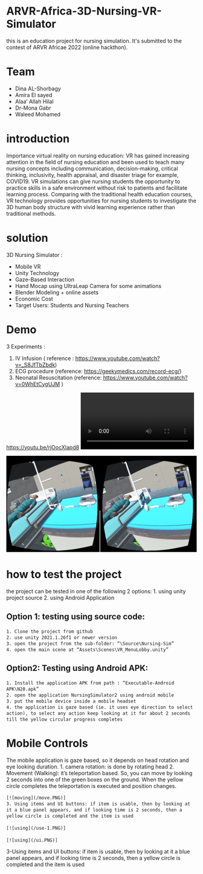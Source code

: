 # ARVR-Africa-3D-Nursing-VR-Simulator
this is an education project for nursing simulation. It's submitted to the contest of ARVR Africae 2022 (online hackthon).

# Team
- Dina AL-Shorbagy
- Amira El sayed
- Alaa’ Allah Hilal
- Dr-Mona Gabr
- Waleed Mohamed


# introduction
Importance virtual reality on nursing education: VR has gained increasing attention in the field of nursing education and been used to teach many nursing concepts including communication, decision-making, critical thinking, inclusivity, health appraisal, and disaster triage for example, COVID19. 
VR simulations can give nursing students the opportunity to practice skills in a safe environment without risk to patients and facilitate learning process.
 Comparing with the traditional health education courses, VR technology provides opportunities for nursing students to investigate the 3D human body structure with vivid learning experience rather than traditional methods.
 
# solution
3D Nursing Simulator :
- Mobile VR
- Unity Technology
- Gaze-Based Interaction
- Hand Mocap using UltraLeap Camera for some animations
- Blender Modeling + online assets
- Economic Cost 
- Target Users: Students and Nursing Teachers

# Demo
3 Experiments :
1. IV Infusion ( reference : https://www.youtube.com/watch?v=_S8JfTbZbdk)
2. ECG procedure (reference: https://geekymedics.com/record-ecg/)
3. Neonatal Resuscitation (reference: https://www.youtube.com/watch?v=0WhEtCygUJM )

https://youtu.be/rjOocXlapd8
<video src="https://youtu.be/rjOocXlapd8"/>

[![My Image](/Capture.PNG)](https://youtu.be/rjOocXlapd8)

# how to test the project 
the project can be tested in one of the following 2 options:
    1. using unity project source 
    2. using Android Application
## Option 1: testing using source code:
    1. Clone the project from github
    2. use unity 2021.1.26f1 or newer version
    3. open the project from the sub-folder: “\Source\Nursing-Sim”
    4. open the main scene at “Assets\Scenes\VR_MenuLobby.unity”
## Option2: Testing using Android APK:
    1. Install the application APK from path : “Executable-Android APK\N20.apk”
    2. open the application NursingSimulator2 using android mobile
    3. put the mobile device inside a mobile headset
    4. the application is gaze based (ie. it uses eye direction to select action), to select any action keep looking at it for about 2 seconds till the yellow circular progress completes
# Mobile Controls
The mobile application is gaze based, so it depends on head rotation and eye looking duration.
    1. camera rotation: is done by rotating head
    2. Movement (Walking): it’s teleportation based. So, you can move by looking 2 seconds into one of the green boxes on the ground. When the yellow circle completes the teleportation is executed and position changes.
	
	[![moving](/move.PNG)]
	3. Using items and UI buttons: if item is usable, then by looking at it a blue panel appears, and if looking time is 2 seconds, then a yellow circle is completed and the item is used
	
	[![using](/use-1.PNG)]
	
	[![using](/ui.PNG)]










3-Using items and UI buttons: if item is usable, then by looking at it a blue panel appears, and if looking time is 2 seconds, then a yellow circle is completed and the item is used


 

